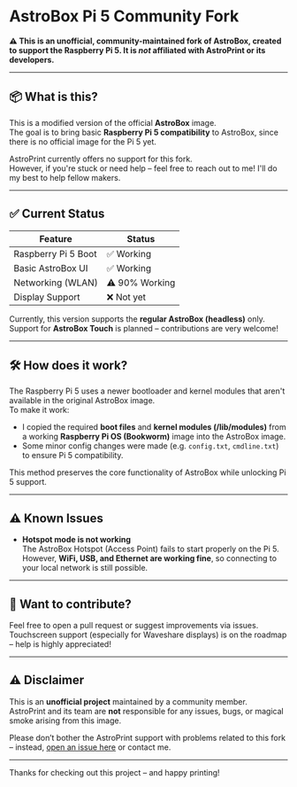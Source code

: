 # AstroBox Pi 5 Community Fork

**⚠️ This is an unofficial, community-maintained fork of AstroBox, created to support the Raspberry Pi 5. It is *not* affiliated with AstroPrint or its developers.**

---

## 📦 What is this?

This is a modified version of the official **AstroBox** image.  
The goal is to bring basic **Raspberry Pi 5 compatibility** to AstroBox, since there is no official image for the Pi 5 yet.

AstroPrint currently offers no support for this fork.  
However, if you're stuck or need help – feel free to reach out to me!
I'll do my best to help fellow makers.

---

## ✅ Current Status

| Feature             | Status         |
|---------------------|----------------|
| Raspberry Pi 5 Boot | ✅ Working     |
| Basic AstroBox UI   | ✅ Working     |
| Networking (WLAN)   | ⚠️ 90% Working |
| Display Support     | ❌ Not yet     |

Currently, this version supports the **regular AstroBox (headless)** only.  
Support for **AstroBox Touch** is planned – contributions are very welcome!

---

## 🛠️ How does it work?

The Raspberry Pi 5 uses a newer bootloader and kernel modules that aren't available in the original AstroBox image.  
To make it work:

- I copied the required **boot files** and **kernel modules (/lib/modules)** from a working **Raspberry Pi OS (Bookworm)** image into the AstroBox image.
- Some minor config changes were made (e.g. `config.txt`, `cmdline.txt`) to ensure Pi 5 compatibility.

This method preserves the core functionality of AstroBox while unlocking Pi 5 support.

---

## ⚠️ Known Issues

- **Hotspot mode is not working**  
  The AstroBox Hotspot (Access Point) fails to start properly on the Pi 5.  
  However, **WiFi, USB, and Ethernet are working fine**, so connecting to your local network is still possible.

---

## 🙌 Want to contribute?

Feel free to open a pull request or suggest improvements via issues.  
Touchscreen support (especially for Waveshare displays) is on the roadmap – help is highly appreciated!

---

## ⚠️ Disclaimer

This is an **unofficial project** maintained by a community member.  
AstroPrint and its team are **not** responsible for any issues, bugs, or magical smoke arising from this image.

Please don’t bother the AstroPrint support with problems related to this fork – instead, [open an issue here](#) or contact me.

---

Thanks for checking out this project – and happy printing!
